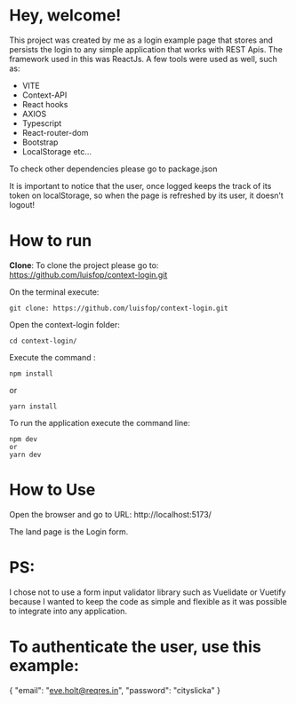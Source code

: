 # Hey, welcome!

  
This project was created by me as a login example page that stores and persists the login to any simple application that works with REST Apis.
The framework used in this was ReactJs. A few tools were used as well, such as:

- VITE
- Context-API
- React hooks
- AXIOS
- Typescript
- React-router-dom
- Bootstrap
- LocalStorage
etc...

To check other dependencies please go to package.json


It is important to notice that the user, once logged keeps the track of its token on localStorage, so when the page is refreshed by its user, it doesn’t logout!


# How to run


**Clone**:
To clone the project please go to:
https://github.com/luisfop/context-login.git

On the terminal execute: 

    git clone: https://github.com/luisfop/context-login.git

Open the context-login folder:

    cd context-login/
    
Execute the command :

    npm install

   or

    yarn install

To run the application execute the command line:

    npm dev
    or
    yarn dev


# How to Use

Open the browser and go to URL:
http://localhost:5173/

The land page is the Login form.

# PS:

I chose not to use a form input validator library such as Vuelidate or Vuetify because I wanted to keep the code as simple and flexible as it was possible to integrate into any application.


# To authenticate the user, use this example:
{
    "email": "eve.holt@reqres.in",
    "password": "cityslicka"
}
